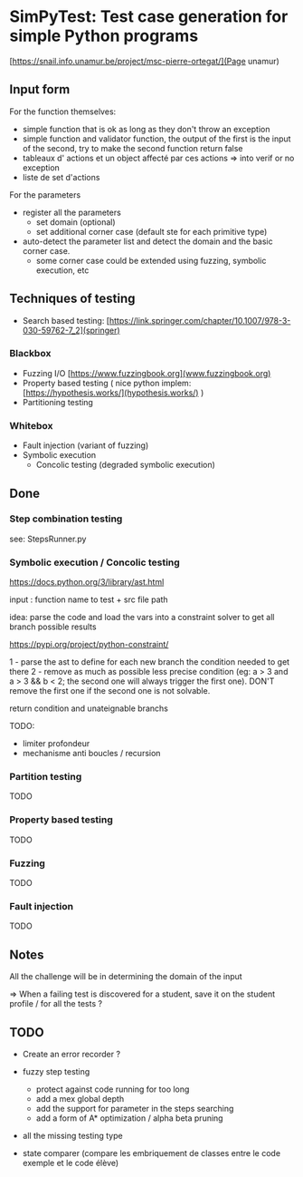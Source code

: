 # SimPyTest: Test case generation for simple Python programs

[https://snail.info.unamur.be/project/msc-pierre-ortegat/](Page unamur)

## Input form

For the function themselves:

- simple function that is ok as long as they don't throw an exception
- simple function and validator function, the output of the first is the input of the second,
  try to make the second function return false
- tableaux d' actions et un object affecté par ces actions => into verif or no exception
- liste de set d'actions

For the parameters
- register all the parameters
  - set domain (optional)
  - set additional corner case (default ste for each primitive type)
- auto-detect the parameter list and detect the domain and the basic corner case.
  - some corner case could be extended using fuzzing, symbolic execution, etc

## Techniques of testing

- Search based testing: [https://link.springer.com/chapter/10.1007/978-3-030-59762-7_2](springer)

### Blackbox

- Fuzzing I/O [https://www.fuzzingbook.org](www.fuzzingbook.org)
- Property based testing ( nice python implem: [https://hypothesis.works/](hypothesis.works/) )
- Partitioning testing

### Whitebox

- Fault injection (variant of fuzzing)
- Symbolic execution
  - Concolic testing (degraded symbolic execution)

## Done

### Step combination testing

see: StepsRunner.py

### Symbolic execution / Concolic testing

https://docs.python.org/3/library/ast.html

input : function name to test + src file path

idea: parse the code and load the vars into a constraint solver to get all branch possible results

https://pypi.org/project/python-constraint/

1 - parse the ast to define for each new branch the condition needed to get there
2 - remove as much as possible less precise condition (eg: a > 3 and a > 3 && b < 2; the second one will always trigger
    the first one).
    DON'T remove the first one if the second one is not solvable.

return condition and unateignable branchs

TODO:
- limiter profondeur
- mechanisme anti boucles / recursion

### Partition testing

TODO

### Property based testing

TODO

### Fuzzing

TODO

### Fault injection

TODO



## Notes
All the challenge will be in determining the domain of the input

=> When a failing test is discovered for a student, save it on the student profile / for all the tests ?

## TODO

- Create an error recorder ?  

- fuzzy step testing
  - protect against code running for too long 
  - add a mex global depth
  - add the support for parameter in the steps searching
  - add a form of A* optimization / alpha beta pruning
- all the missing testing type
- state comparer (compare les embriquement de classes entre le code exemple et le code élève)
